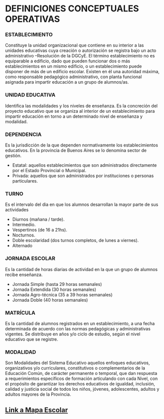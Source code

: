 # DEFINICIONES CONCEPTUALES OPERATIVAS

### ESTABLECIMIENTO
Constituye la unidad organizacional que contiene en su interior a las unidades educativas cuya creación o autorización se registra bajo un acto administrativo –Resolución de la DGCyE. 
El término establecimiento no es equiparable a edificio, dado que pueden funcionar dos o más establecimientos en un mismo edificio, o un establecimiento puede disponer de más de un edificio escolar.
Existen en él una autoridad máxima, como responsable pedagógico administrativo, con planta funcional asignada para impartir educación a un grupo de alumnos/as.

### UNIDAD EDUCATIVA

Identifica las modalidades y los niveles de enseñanza. Es la concreción del proyecto educativo que se organiza al interior de un establecimiento para impartir educación en torno a un determinado nivel de enseñanza y modalidad.

### DEPENDENCIA

Es la jurisdicción de la que dependen normativamente los establecimientos educativos. En la provincia de Buenos Aires se lo denomina sector de gestión. 
-  Estatal: aquellos establecimientos que son administrados directamente por el Estado Provincial o Municipal. 
-  Privada: aquellos que son administrados por instituciones o personas particulares.

### TURNO

Es  el intervalo del dìa en que los alumnos desarrollan la mayor parte de sus actividades
-  Diurnos (mañana / tarde).
-  Intermedio.
-  Vespertinos (de 16 a 21hs).
-  Nocturnos. 
-  Doble escolaridad (dos turnos completos, de lunes a viernes).
-  Alternado

### JORNADA ESCOLAR

Es la cantidad de horas diarias de actividad en la que un grupo de alumnos recibe enseñanza.
-  Jornada Simple (hasta 29 horas semanales)
-  Jornada Extendida (30 horas semanales)
-  Jornada Agro-técnica (35 a 39 horas semanales)
-  Jornada Doble (40 horas semanales)

### MATRÍCULA

Es la cantidad de alumnos registrados en un establecimiento, a una fecha determinada de acuerdo con las normas pedagógicas y administrativas vigentes.
Se distribuye en años y/o ciclo de estudio, según el nivel educativo que se registre. 

### MODALIDAD

Son Modalidades del Sistema Educativo aquellos enfoques educativos, organizativos y/o curriculares, constitutivos o complementarios de la Educación Común, de carácter permanente o temporal, que dan respuesta a requerimientos específicos de formación articulando con cada Nivel, con el propósito de garantizar los derechos educativos de igualdad, inclusión, calidad y justicia social de todos los niños, jóvenes, adolescentes, adultos y adultos mayores de la Provincia.

 


## [Link a Mapa Escolar](http://mapaescolar.dyndns.org/mapaescolar/)

